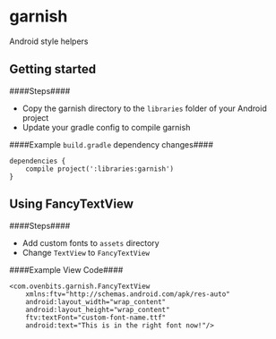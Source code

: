 garnish
=========

Android style helpers

Getting started
----------------
####Steps####
* Copy the garnish directory to the `libraries` folder of your Android project
* Update your gradle config to compile garnish

####Example `build.gradle` dependency changes####
    
    dependencies {
        compile project(':libraries:garnish')
    }

Using FancyTextView
--------------------
####Steps####
* Add custom fonts to `assets` directory
* Change `TextView` to `FancyTextView`

####Example View Code####

    <com.ovenbits.garnish.FancyTextView
        xmlns:ftv="http://schemas.android.com/apk/res-auto"
        android:layout_width="wrap_content"
        android:layout_height="wrap_content"
        ftv:textFont="custom-font-name.ttf"
        android:text="This is in the right font now!"/>
